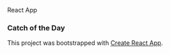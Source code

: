 
React App  
### Catch of the Day


This project was bootstrapped with [Create React App](https://github.com/facebook/create-react-app).






 